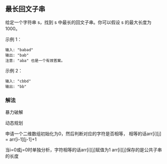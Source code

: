 ## 最长回文子串

给定一个字符串 s，找到 s 中最长的回文子串。你可以假设 s 的最大长度为 1000。

示例 1：
```
输入: "babad"
输出: "bab"
注意: "aba" 也是一个有效答案。
```

示例 2：
```
输入: "cbbd"
输出: "bb"
```

### 解法
暴力破解

动态规划

申请一个二维数组初始化为0，然后判断对应的字符是否相等，
相等的话arr[i][j] = arr[i-1][j-1]+1

当i=0或j=0时单独分析，字符相等的话arr[i][j]赋值为1
arr[i][j]保存的是公共子串的长度
